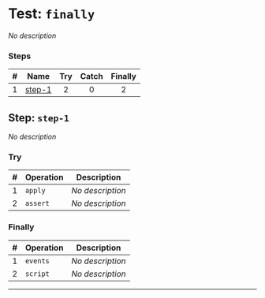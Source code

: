 # Test: `finally`

*No description*

### Steps

| # | Name | Try | Catch | Finally |
|:-:|---|:-:|:-:|:-:|
| 1 | [step-1](#step-step-1) | 2 | 0 | 2 |

## Step: `step-1`

*No description*

### Try

| # | Operation | Description |
|:-:|---|---|
| 1 | `apply` | *No description* |
| 2 | `assert` | *No description* |

### Finally

| # | Operation | Description |
|:-:|---|---|
| 1 | `events` | *No description* |
| 2 | `script` | *No description* |

---

